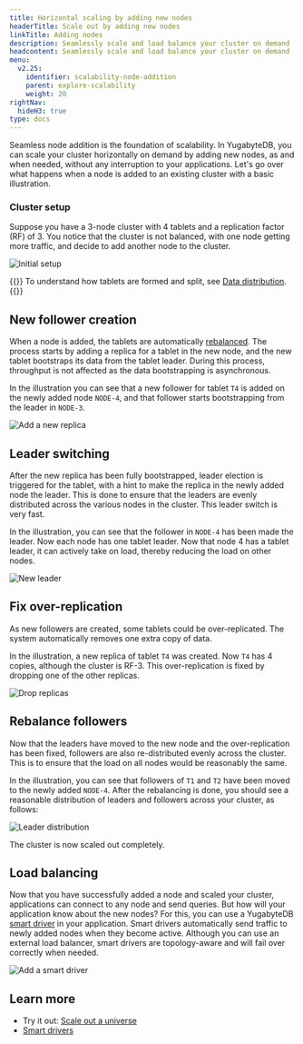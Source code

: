 ```yaml
---
title: Horizontal scaling by adding new nodes
headerTitle: Scale out by adding new nodes
linkTitle: Adding nodes
description: Seamlessly scale and load balance your cluster on demand
headcontent: Seamlessly scale and load balance your cluster on demand
menu:
  v2.25:
    identifier: scalability-node-addition
    parent: explore-scalability
    weight: 20
rightNav:
  hideH3: true
type: docs
---
```


Seamless node addition is the foundation of scalability. In YugabyteDB, you can scale your cluster horizontally on demand by adding new nodes, as and when needed, without any interruption to your applications. Let's go over what happens when a node is added to an existing cluster with a basic illustration.

### Cluster setup

Suppose you have a 3-node cluster with 4 tablets and a replication factor (RF) of 3. You notice that the cluster is not balanced, with one node getting more traffic, and decide to add another node to the cluster.

![Initial setup](/images/explore/scalability/node-addition-cluster-setup.png)

{{<lead link="../data-distribution/">}}
To understand how tablets are formed and split, see [Data distribution](../data-distribution/).
{{</lead>}}

## New follower creation

When a node is added, the tablets are automatically [rebalanced](../data-distribution/#rebalancing). The process starts by adding a replica for a tablet in the new node, and the new tablet bootstraps its data from the tablet leader. During this process, throughput is not affected as the data bootstrapping is asynchronous.

In the illustration you can see that a new follower for tablet `T4` is added on the newly added node `NODE-4`, and that follower starts bootstrapping from the leader in `NODE-3`.

![Add a new replica](/images/explore/scalability/node-addition-replication.png)

## Leader switching

After the new replica has been fully bootstrapped, leader election is triggered for the tablet, with a hint to make the replica in the newly added node the leader. This is done to ensure that the leaders are evenly distributed across the various nodes in the cluster. This leader switch is very fast.

In the illustration, you can see that the follower in `NODE-4` has been made the leader. Now each node has one tablet leader. Now that node 4 has a tablet leader, it can actively take on load, thereby reducing the load on other nodes.

![New leader](/images/explore/scalability/node-addition-new-leader.png)

## Fix over-replication

As new followers are created, some tablets could be over-replicated. The system automatically removes one extra copy of data.

In the illustration, a new replica of tablet `T4` was created. Now `T4` has 4 copies, although the cluster is RF-3. This over-replication is fixed by dropping one of the other replicas.

![Drop replicas](/images/explore/scalability/node-addition-dropping-replicas.png)

## Rebalance followers

Now that the leaders have moved to the new node and the over-replication has been fixed, followers are also re-distributed evenly across the cluster. This is to ensure that the load on all nodes would be reasonably the same.

In the illustration, you can see that followers of `T1` and `T2` have been moved to the newly added `NODE-4`. After the rebalancing is done, you should see a reasonable distribution of leaders and followers across your cluster, as follows:

![Leader distribution](/images/explore/scalability/node-addition-complete.png)

The cluster is now scaled out completely.

## Load balancing

Now that you have successfully added a node and scaled your cluster, applications can connect to any node and send queries. But how will your application know about the new nodes? For this, you can use a YugabyteDB [smart driver](../../../drivers-orms/smart-drivers/) in your application. Smart drivers automatically send traffic to newly added nodes when they become active. Although you can use an external load balancer, smart drivers are topology-aware and will fail over correctly when needed.

![Add a smart driver](/images/explore/scalability/node-addition-smart-driver.png)

## Learn more

- Try it out: [Scale out a universe](../scaling-universe/)
- [Smart drivers](../../../drivers-orms/smart-drivers/)
